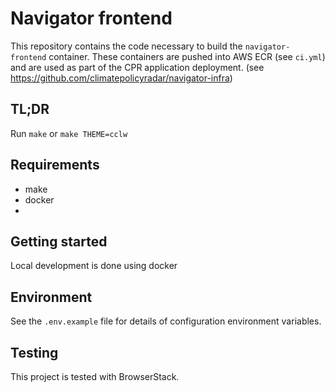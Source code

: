 # Navigator frontend

This repository contains the code necessary to build the `navigator-frontend` container.
These containers are pushed into AWS ECR (see `ci.yml`) and are used as part of the CPR application deployment.
(see https://github.com/climatepolicyradar/navigator-infra)

## TL;DR

Run `make` or `make THEME=cclw`

## Requirements

- make  
- docker
- 
## Getting started

Local development is done using docker 

## Environment

See the `.env.example` file for details of configuration environment variables.

## Testing

This project is tested with BrowserStack.
